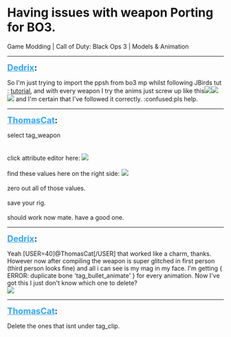 # Having issues with weapon Porting for BO3.
Game Modding | Call of Duty: Black Ops 3 | Models & Animation

---
<strong style="font-size: 1.4em;"><span style="text-decoration: underline;text-decoration-color: #34a7f9;"><span style="color:#34a7f9;">Dedrix</span></span>:</strong>

<p>So I&#39;m just trying to import the ppsh from bo3 mp whilst following JBirds tut : <a href="https://www.youtube.com/watch?v=JksTiEPAU64">tutorial</a>, and with every weapon I try the anims just screw up like this<img style="max-width: 500px;" src="{{ '/wiki/threads/assets/a.136.jpg' | relative_url }}"><img style="max-width: 500px;" src="{{ '/wiki/threads/assets/a.137.jpg' | relative_url }}"><img style="max-width: 500px;" src="{{ '/wiki/threads/assets/a.138.jpg' | relative_url }}"> and I&#39;m certain that I&#39;ve followed it correctly. :confused:pls help.</p>

---
<strong style="font-size: 1.4em;"><span style="text-decoration: underline;text-decoration-color: #34a7f9;"><span style="color:#34a7f9;">ThomasCat</span></span>:</strong>

<p>select tag_weapon<br /><br /><br />click attribute editor here: <img style="max-width: 500px;" src="{{ '/wiki/threads/assets/a.139.png' | relative_url }}"><br /><br />find these values here on the right side: <img style="max-width: 500px;" src="{{ '/wiki/threads/assets/a.140.png' | relative_url }}"><br /><br />zero out all of those values.<br /><br />save your rig.<br /><br />should work now mate. have a good one.</p>

---
<strong style="font-size: 1.4em;"><span style="text-decoration: underline;text-decoration-color: #34a7f9;"><span style="color:#34a7f9;">Dedrix</span></span>:</strong>

<p>Yeah [USER=40]@ThomasCat[/USER]  that worked like a charm, thanks. However now after compiling the weapon is super glitched in first person (third person looks fine) and all i can see is my mag in my face. I&#39;m getting { ERROR: duplicate bone &#39;tag_bullet_animate&#39; } for every animation. Now I&#39;ve got this I just don&#39;t know which one to delete?<br /><img style="max-width: 500px;" src="{{ '/wiki/threads/assets/a.142.jpg' | relative_url }}"></p>

---
<strong style="font-size: 1.4em;"><span style="text-decoration: underline;text-decoration-color: #34a7f9;"><span style="color:#34a7f9;">ThomasCat</span></span>:</strong>

<p>Delete the ones that isnt under tag_clip.</p>
